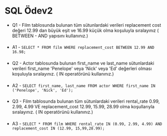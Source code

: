 # SQL Ödev2
####
* Q1 - Film tablosunda bulunan tüm sütunlardaki verileri replacement cost değeri 12.99 dan büyük eşit ve 16.99 küçük olma koşuluyla sıralayınız ( BETWEEN - AND yapısını kullanınız.)
####
* A1 - `SELECT * FROM film WHERE replacement_cost BETWEEN 12.99 AND 16.98;`
####
* Q2 - Actor tablosunda bulunan first_name ve last_name sütunlardaki verileri first_name 'Penelope' veya 'Nick' veya 'Ed' değerleri olması koşuluyla sıralayınız. ( IN operatörünü kullanınız.)
####
* A2 - `SELECT first_name, last_name FROM actor WHERE first_name IN ('Penelope', 'Nick', 'Ed');`
####
* Q3 - Film tablosunda bulunan tüm sütunlardaki verileri rental_rate 0.99, 2.99, 4.99 VE replacement_cost 12.99, 15.99, 28.99 olma koşullarıyla sıralayınız. ( IN operatörünü kullanınız.)
####
* A3 - `SELECT * FROM film WHERE rental_rate IN (0.99, 2.99, 4.99) AND replacement_cost IN (12.99, 15,99,28.99);`
